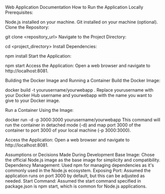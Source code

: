 Web Application Documentation
How to Run the Application Locally
Prerequisites:

Node.js installed on your machine.
Git installed on your machine (optional).
Clone the Repository:


git clone <repository_url>
Navigate to the Project Directory:


cd <project_directory>
Install Dependencies:


npm install
Start the Application:


npm start
Access the Application:
Open a web browser and navigate to http://localhost:8081.

Building the Docker Image and Running a Container
Build the Docker Image:


docker build -t yourusername/yourwebapp .
Replace yourusername with your Docker Hub username and yourwebapp with the name you want to give to your Docker image.

Run a Container Using the Image:


docker run -d -p 3000:3000 yourusername/yourwebapp
This command will run the container in detached mode (-d) and map port 3000 of the container to port 3000 of your local machine (-p 3000:3000).

Access the Application:
Open a web browser and navigate to http://localhost:8081.

Assumptions or Decisions Made During Development
Base Image: Chose the official Node.js image as the base image for simplicity and compatibility.
Dependency Management: Used npm for managing dependencies as it's commonly used in the Node.js ecosystem.
Exposing Port: Assumed the application runs on port 3000 by default, but this can be adjusted as needed.
Start Command: Assumed the start command specified in package.json is npm start, which is common for Node.js applications.
